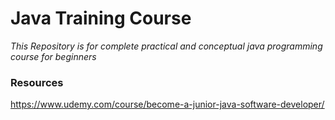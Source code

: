 # Java Training Course
*This Repository is for complete practical and conceptual java programming course for beginners*

### Resources
https://www.udemy.com/course/become-a-junior-java-software-developer/